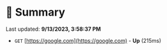 # 📖 Summary
Last updated: **9/13/2023, 3:58:37 PM**

- `GET` [https://google.com](https://google.com) - **Up** (215ms)

